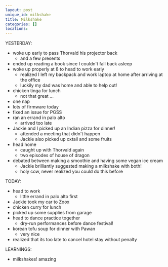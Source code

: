 ```yaml
---
layout: post
unique_id: milkshake
title: Milkshake
categories: []
locations: 
---
```


YESTERDAY:
* woke up early to pass Thorvald his projector back
  * and a few presents
* ended up reading a book since I couldn't fall back asleep
* woke up properly at 8 to head to work early
  * realized I left my backpack and work laptop at home after arriving at the office
  * luckily my dad was home and able to help out!
* chicken tinga for lunch
  * not that great ...
* one nap
* lots of firmware today
* fixed an issue for PGSS
* ran an errand in palo alto
  * arrived too late
* Jackie and I picked up an Indian pizza for dinner!
  * attended a meeting that didn't happen
  * Jackie also picked up oxtail and some fruits
* head home
  * caught up with Thorvald again
  * two episodes of house of dragon
* debated between making a smoothie and having some vegan ice cream
  * Jackie brilliantly suggested making a milkshake with both!
  * holy cow, never realized you could do this before

TODAY:
* head to work
  * little errand in palo alto first
* Jackie took my car to Zoox
* chicken curry for lunch
* picked up some supplies from garage
* head to dance practice together
  * dry-run performances before dance festival!
* korean tofu soup for dinner with Pawan
  * very nice
* realized that its too late to cancel hotel stay without penalty

LEARNINGS:
* milkshakes! amazing
